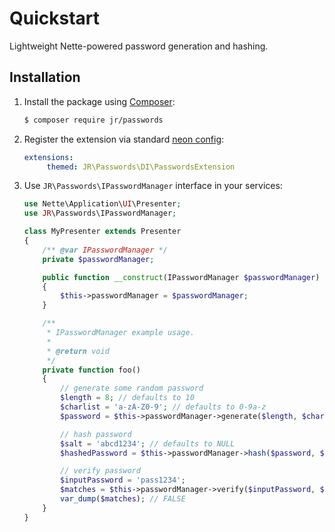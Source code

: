 # Quickstart

Lightweight Nette-powered password generation and hashing.

## Installation

1. Install the package using [Composer](http://getcomposer.org/):

   ```sh
   $ composer require jr/passwords
   ```

2. Register the extension via standard [neon config](https://github.com/nette/neon):

   ```yml
   extensions:
		themed: JR\Passwords\DI\PasswordsExtension
   ```

3. Use `JR\Passwords\IPasswordManager` interface in your services:
   ```php
   use Nette\Application\UI\Presenter;
   use JR\Passwords\IPasswordManager;

   class MyPresenter extends Presenter
   {
       /** @var IPasswordManager */
       private $passwordManager;

       public function __construct(IPasswordManager $passwordManager)
       {
           $this->passwordManager = $passwordManager;
       }

       /**
        * IPasswordManager example usage.
        *
        * @return void
        */
       private function foo()
       {
           // generate some random password
           $length = 8; // defaults to 10
           $charlist = 'a-zA-Z0-9'; // defaults to 0-9a-z
           $password = $this->passwordManager->generate($length, $charlist);

           // hash password
           $salt = 'abcd1234'; // defaults to NULL
           $hashedPassword = $this->passwordManager->hash($password, $salt);

           // verify password
           $inputPassword = 'pass1234';
           $matches = $this->passwordManager->verify($inputPassword, $hashedPassword);
           var_dump($matches); // FALSE
       }
   }
   ```